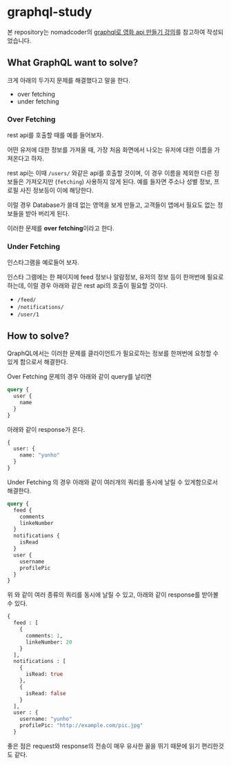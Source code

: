 # graphql-study

본 repository는 nomadcoder의 [graphql로 영화 api 만들기 강의](https://nomadcoders.co/graphql-for-beginners)를 참고하여 작성되었습니다.

## What GraphQL want to solve?

크게 아래의 두가지 문제를 해결했다고 말을 한다.

- over fetching
- under fetching

### Over Fetching

rest api를 호출할 때를 예를 들어보자.

어떤 유저에 대한 정보를 가져올 때, 가장 처음 화면에서 나오는 유저에 대한 이름을 가져온다고 하자.

rest api는 이때 `/users/` 와같은 api를 호출할 것이며, 이 경우 이름을 제외한 다른 정보들은 가져오지만 (`fetching`) 사용하지 않게 된다. 예를 들자면 주소나 성별 정보, 프로필 사진 정보등이 이에 해당한다.

이럴 경우 Database가 쓸데 없는 영역을 보게 만들고, 고객들이 앱에서 필요도 없는 정보들을 받아 버리게 된다.

이러한 문제를 **over fetching**이라고 한다.

### Under Fetching

인스타그램을 예로들어 보자.

인스타 그램에는 한 페이지에 feed 정보나 알람정보, 유저의 정보 등이 한꺼번에 필요로 하는데, 이럴 경우 아래와 같은 rest api의 호출이 필요할 것이다.

- `/feed/`
- `/notifications/`
- `/user/1`

## How to solve?

QraphQL에서는 이러한 문제를 클라이언트가 필요로하는 정보를 한꺼번에 요청할 수 있게 함으로서 해결한다.

Over Fetching 문제의 경우 아래와 같이 query를 날리면

```graphql
query {
  user {
    name
  }
}
```

아래와 같이 response가 온다.

```graphql
{
  user: {
    name: "yunho"
  }
}
```

Under Fetching 의 경우 아래와 같이 여러개의 쿼리를 동시에 날릴 수 있게함으로서 해결한다.

```graphql
query {
  feed {
    comments
    linkeNumber
  }
  notifications {
    isRead
  }
  user {
    username
    profilePic
  }
}
```

위 와 같이 여러 종류의 쿼리를 동시에 날릴 수 있고, 아래와 같이 response를 받아볼 수 있다.

```graphql
{
  feed : [
    {
      comments: 1,
      linkeNumber: 20
    }
  ],
  notifications : [
    {
      isRead: true
    },
    {
      isRead: false
    }
  ],
  user : {
    username: "yunho"
    profilePic: "http://example.com/pic.jpg"
  }
```

좋은 점은 request와 response의 전송이 매우 유사한 꼴을 뛰기 때문에 읽기 편리한것도 같다.
